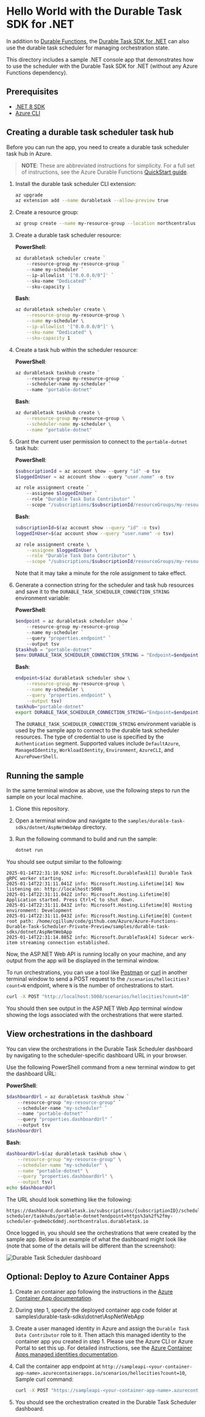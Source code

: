 # Hello World with the Durable Task SDK for .NET

In addition to [Durable Functions](https://learn.microsoft.com/azure/azure-functions/durable/durable-functions-overview), the [Durable Task SDK for .NET](https://github.com/microsoft/durabletask-dotnet) can also use the durable task scheduler for managing orchestration state.

This directory includes a sample .NET console app that demonstrates how to use the scheduler with the Durable Task SDK for .NET (without any Azure Functions dependency).

## Prerequisites

- [.NET 8 SDK](https://dotnet.microsoft.com/download/dotnet/8.0)
- [Azure CLI](https://docs.microsoft.com/cli/azure/install-azure-cli)

## Creating a durable task scheduler task hub

Before you can run the app, you need to create a durable task scheduler task hub in Azure.

> **NOTE**: These are abbreviated instructions for simplicity. For a full set of instructions, see the Azure Durable Functions [QuickStart guide](../../../../quickstarts/durable-functions/dotnet/HelloCities/README.md).

1. Install the durable task scheduler CLI extension:

    ```bash
    az upgrade
    az extension add --name durabletask --allow-preview true
    ```

1. Create a resource group:

    ```bash
    az group create --name my-resource-group --location northcentralus
    ```

1. Create a durable task scheduler resource:

    **PowerShell**:

    ```powershell
    az durabletask scheduler create `
        --resource-group my-resource-group `
        --name my-scheduler `
        --ip-allowlist '["0.0.0.0/0"]' `
        --sku-name "Dedicated" `
        --sku-capacity 1
    ```

    **Bash**:

    ```bash
    az durabletask scheduler create \
        --resource-group my-resource-group \
        --name my-scheduler \
        --ip-allowlist '["0.0.0.0/0"]' \
        --sku-name "Dedicated" \
        --sku-capacity 1
    ```

1. Create a task hub within the scheduler resource:

    **PowerShell**:

    ```powershell
    az durabletask taskhub create `
        --resource-group my-resource-group `
        --scheduler-name my-scheduler `
        --name "portable-dotnet"
    ```

    **Bash**:

    ```bash
    az durabletask taskhub create \
        --resource-group my-resource-group \
        --scheduler-name my-scheduler \
        --name "portable-dotnet"
    ```

1. Grant the current user permission to connect to the `portable-dotnet` task hub:

    **PowerShell**:

    ```powershell
    $subscriptionId = az account show --query "id" -o tsv
    $loggedInUser = az account show --query "user.name" -o tsv

    az role assignment create `
        --assignee $loggedInUser `
        --role "Durable Task Data Contributor" `
        --scope "/subscriptions/$subscriptionId/resourceGroups/my-resource-group/providers/Microsoft.DurableTask/schedulers/my-scheduler/taskHubs/portable-dotnet"
    ```

    **Bash**:

    ```bash
    subscriptionId=$(az account show --query "id" -o tsv)
    loggedInUser=$(az account show --query "user.name" -o tsv)

    az role assignment create \
        --assignee $loggedInUser \
        --role "Durable Task Data Contributor" \
        --scope "/subscriptions/$subscriptionId/resourceGroups/my-resource-group/providers/Microsoft.DurableTask/schedulers/my-scheduler/taskHubs/portable-dotnet"
    ```

    Note that it may take a minute for the role assignment to take effect.

1. Generate a connection string for the scheduler and task hub resources and save it to the `DURABLE_TASK_SCHEDULER_CONNECTION_STRING` environment variable:

    **PowerShell**:

    ```powershell
    $endpoint = az durabletask scheduler show `
        --resource-group my-resource-group `
        --name my-scheduler `
        --query "properties.endpoint" `
        --output tsv
    $taskhub = "portable-dotnet"
    $env:DURABLE_TASK_SCHEDULER_CONNECTION_STRING = "Endpoint=$endpoint;TaskHub=$taskhub;Authentication=DefaultAzure"
    ```

    **Bash**:

    ```bash
    endpoint=$(az durabletask scheduler show \
        --resource-group my-resource-group \
        --name my-scheduler \
        --query "properties.endpoint" \
        --output tsv)
    taskhub="portable-dotnet"
    export DURABLE_TASK_SCHEDULER_CONNECTION_STRING="Endpoint=$endpoint;TaskHub=$taskhub;Authentication=DefaultAzure"
    ```

    The `DURABLE_TASK_SCHEDULER_CONNECTION_STRING` environment variable is used by the sample app to connect to the durable task scheduler resources. The type of credential to use is specified by the `Authentication` segment. Supported values include `DefaultAzure`, `ManagedIdentity`, `WorkloadIdentity`, `Environment`, `AzureCLI`, and `AzurePowerShell`.

## Running the sample

In the same terminal window as above, use the following steps to run the sample on your local machine.

1. Clone this repository.

1. Open a terminal window and navigate to the `samples/durable-task-sdks/dotnet/AspNetWebApp` directory.

1. Run the following command to build and run the sample:

    ```bash
    dotnet run
    ```

You should see output similar to the following:

```plaintext
2025-01-14T22:31:10.926Z info: Microsoft.DurableTask[1] Durable Task gRPC worker starting.
2025-01-14T22:31:11.041Z info: Microsoft.Hosting.Lifetime[14] Now listening on: http://localhost:5008
2025-01-14T22:31:11.042Z info: Microsoft.Hosting.Lifetime[0] Application started. Press Ctrl+C to shut down.
2025-01-14T22:31:11.043Z info: Microsoft.Hosting.Lifetime[0] Hosting environment: Development
2025-01-14T22:31:11.043Z info: Microsoft.Hosting.Lifetime[0] Content root path: /home/cgillum/code/github.com/Azure/Azure-Functions-Durable-Task-Scheduler-Private-Preview/samples/durable-task-sdks/dotnet/AspNetWebApp
2025-01-14T22:31:14.885Z info: Microsoft.DurableTask[4] Sidecar work-item streaming connection established.
```

Now, the ASP.NET Web API is running locally on your machine, and any output from the app will be displayed in the terminal window.

To run orchestrations, you can use a tool like [Postman](https://www.postman.com/) or [curl](https://curl.se/) in another terminal window to send a POST request to the `/scenarios/hellocities?count=N` endpoint, where `N` is the number of orchestrations to start.

```bash
curl -X POST "http://localhost:5008/scenarios/hellocities?count=10"
```

You should then see output in the ASP.NET Web App terminal window showing the logs associated with the orchestrations that were started.

## View orchestrations in the dashboard

You can view the orchestrations in the Durable Task Scheduler dashboard by navigating to the scheduler-specific dashboard URL in your browser.

Use the following PowerShell command from a new terminal window to get the dashboard URL:

**PowerShell**:

```powershell
$dashboardUrl = az durabletask taskhub show `
    --resource-group "my-resource-group" `
    --scheduler-name "my-scheduler" `
    --name "portable-dotnet" `
    --query "properties.dashboardUrl" `
    --output tsv
$dashboardUrl
```

**Bash**:

```bash
dashboardUrl=$(az durabletask taskhub show \
    --resource-group "my-resource-group" \
    --scheduler-name "my-scheduler" \
    --name "portable-dotnet" \
    --query "properties.dashboardUrl" \
    --output tsv)
echo $dashboardUrl
```

The URL should look something like the following:

```plaintext
https://dashboard.durabletask.io/subscriptions/{subscriptionID}/schedulers/my-scheduler/taskhubs/portable-dotnet?endpoint=https%3a%2f%2fmy-scheduler-gvdmebc6dmdj.northcentralus.durabletask.io
```

Once logged in, you should see the orchestrations that were created by the sample app. Below is an example of what the dashboard might look like (note that some of the details will be different than the screenshot):

![Durable Task Scheduler dashboard](../../../../media/images/durable-task-sdks/portable-sample-dashboard.png)

## Optional: Deploy to Azure Container Apps

1. Create an container app following the instructions in the [Azure Container App documentation](https://learn.microsoft.com/en-us/azure/container-apps/quickstart-code-to-cloud?tabs=bash%2Ccsharp).
1. During step 1, specify the deployed container app code folder at samples\durable-task-sdks\dotnet\AspNetWebApp
1. Create a user managed identity in Azure and assign the `Durable Task Data Contributor` role to it. Then attach this managed identity to the container app you created in step 1. Please use the Azure CLI or Azure Portal to set this up. For detailed instructions, see the [Azure Container Apps managed identities documentation](https://learn.microsoft.com/en-us/azure/container-apps/managed-identity).
1. Call the container app endpoint at `http://sampleapi-<your-container-app-name>.azurecontainerapps.io/scenarios/hellocities?count=10`, Sample curl command:

    ```bash
    curl -X POST "https://sampleapi-<your-container-app-name>.azurecontainerapps.io/scenarios/hellocities?count=10"
    ```

1. You should see the orchestration created in the Durable Task Scheduler dashboard.
